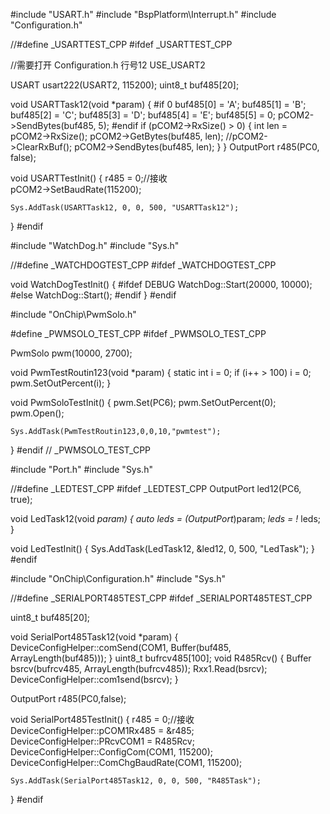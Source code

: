 #include "USART.h"
#include "BspPlatform\Interrupt.h"
#include "Configuration.h"

//#define _USARTTEST_CPP
#ifdef _USARTTEST_CPP

//需要打开 Configuration.h 行号12 USE_USART2

USART usart222(USART2, 115200);
uint8_t buf485[20];

void USARTTask12(void *param)
{
#if 0
	buf485[0] = 'A';
	buf485[1] = 'B';
	buf485[2] = 'C';
	buf485[3] = 'D';
	buf485[4] = 'E';
	buf485[5] = 0;
	pCOM2->SendBytes(buf485, 5);
#endif
	if (pCOM2->RxSize() > 0)
	{
		int len = pCOM2->RxSize();
		pCOM2->GetBytes(buf485, len);
		//pCOM2->ClearRxBuf();
		pCOM2->SendBytes(buf485, len);
	}
}
OutputPort r485(PC0, false);

void USARTTestInit()
{
	r485 = 0;//接收	
	pCOM2->SetBaudRate(115200);

	Sys.AddTask(USARTTask12, 0, 0, 500, "USARTTask12");
}
#endif


#include "WatchDog.h"
#include "Sys.h"

//#define _WATCHDOGTEST_CPP
#ifdef _WATCHDOGTEST_CPP

void WatchDogTestInit()
{
#ifdef DEBUG
	WatchDog::Start(20000, 10000);
#else 
	WatchDog::Start();
#endif 
}
#endif

#include "OnChip\PwmSolo.h"

#define _PWMSOLO_TEST_CPP
#ifdef _PWMSOLO_TEST_CPP

PwmSolo pwm(10000, 2700);

void PwmTestRoutin123(void *param)
{
	static int i = 0;
	if (i++ > 100)
		i = 0;
	pwm.SetOutPercent(i);
}

void PwmSoloTestInit()
{
	pwm.Set(PC6);
	pwm.SetOutPercent(0);
	pwm.Open();
	
	Sys.AddTask(PwmTestRoutin123,0,0,10,"pwmtest");
}
#endif // _PWMSOLO_TEST_CPP

#include "Port.h"
#include "Sys.h"

//#define _LEDTEST_CPP
#ifdef _LEDTEST_CPP
OutputPort led12(PC6, true);

void LedTask12(void *param)
{
	auto leds = (OutputPort*)param;
	*leds = !* leds;
}

void LedTestInit()
{
	Sys.AddTask(LedTask12, &led12, 0, 500, "LedTask");
}
#endif

#include "OnChip\Configuration.h"
#include "Sys.h"

//#define _SERIALPORT485TEST_CPP
#ifdef _SERIALPORT485TEST_CPP

uint8_t buf485[20];

void SerialPort485Task12(void *param)
{
	DeviceConfigHelper::comSend(COM1, Buffer(buf485, ArrayLength(buf485)));
}
uint8_t bufrcv485[100];
void R485Rcv()
{
	Buffer bsrcv(bufrcv485, ArrayLength(bufrcv485));
	Rxx1.Read(bsrcv);
	DeviceConfigHelper::com1send(bsrcv);
}

OutputPort r485(PC0,false);

void SerialPort485TestInit()
{
	r485 = 0;//接收
	DeviceConfigHelper::pCOM1Rx485 = &r485;
	DeviceConfigHelper::PRcvCOM1 = R485Rcv;
	DeviceConfigHelper::ConfigCom(COM1, 115200);
	DeviceConfigHelper::ComChgBaudRate(COM1, 115200);

	Sys.AddTask(SerialPort485Task12, 0, 0, 500, "R485Task");
}
#endif
